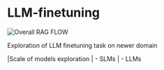 # LLM-finetuning


![Overall RAG FLOW](/assests/ragflow.drawio.png)

Exploration of LLM finetuning task on newer domain

|Scale of models exploration
| - SLMs
| - LLMs
